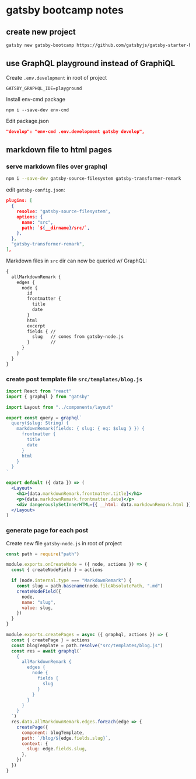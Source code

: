 # gatsby bootcamp notes

## create new project

```sh
gatsby new gatsby-bootcamp https://github.com/gatsbyjs/gatsby-starter-hello-world
```

## use GraphQL playground instead of GraphiQL

Create `.env.development` in root of project

```
GATSBY_GRAPHQL_IDE=playground
```

Install env-cmd package

```
npm i --save-dev env-cmd
```

Edit package.json

```json
"develop": "env-cmd .env.development gatsby develop",
```

## markdown file to html pages

### serve markdown files over graphql

```sh
npm i --save-dev gatsby-source-filesystem gatsby-transformer-remark
```

edit `gatsby-config.json`:

```json
plugins: [
  {
    resolve: "gatsby-source-filesystem",
    options: {
      name: "src",
      path: `${__dirname}/src/`,
    },
  },
  "gatsby-transformer-remark",
],
```

Markdown files in `src` dir can now be queried w/ GraphQL:

```graphql
{
  allMarkdownRemark {
    edges {
      node {
        id
        frontmatter {
          title
          date
        }
        html
        excerpt
        fields { //
          slug   // comes from gatsby-node.js
        }        //
      }
    }
  }
}
```

### create post template file `src/templates/blog.js`

```jsx
import React from "react"
import { graphql } from "gatsby"

import Layout from "../components/layout"

export const query = graphql`
  query($slug: String) {
    markdownRemark(fields: { slug: { eq: $slug } }) {
      frontmatter {
        title
        date
      }
      html
    }
  }
`

export default ({ data }) => (
  <Layout>
    <h1>{data.markdownRemark.frontmatter.title}</h1>
    <p>{data.markdownRemark.frontmatter.date}</p>
    <div dangerouslySetInnerHTML={{ __html: data.markdownRemark.html }} />
  </Layout>
)
```

### generate page for each post

Create new file `gatsby-node.js` in root of project

```js
const path = require("path")

module.exports.onCreateNode = ({ node, actions }) => {
  const { createNodeField } = actions

  if (node.internal.type === "MarkdownRemark") {
    const slug = path.basename(node.fileAbsolutePath, ".md")
    createNodeField({
      node,
      name: "slug",
      value: slug,
    })
  }
}

module.exports.createPages = async ({ graphql, actions }) => {
  const { createPage } = actions
  const blogTemplate = path.resolve("src/templates/blog.js")
  const res = await graphql(`
    {
      allMarkdownRemark {
        edges {
          node {
            fields {
              slug
            }
          }
        }
      }
    }
  `)
  res.data.allMarkdownRemark.edges.forEach(edge => {
    createPage({
      component: blogTemplate,
      path: `/blog/${edge.fields.slug}`,
      context: {
        slug: edge.fields.slug,
      },
    })
  })
}
```
